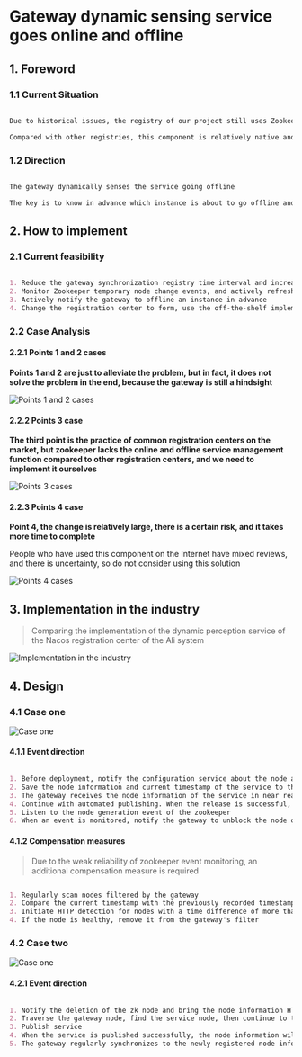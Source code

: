 # Gateway dynamic sensing service goes online and offline

## 1. Foreword

### 1.1 Current Situation

```markdown

Due to historical issues, the registry of our project still uses Zookeeper

Compared with other registries, this component is relatively native and lacks operation and maintenance management, so it can only be implemented by itself

```

### 1.2 Direction

```markdown

The gateway dynamically senses the service going offline

The key is to know in advance which instance is about to go offline and then route traffic to other instances in advance

```

## 2. How to implement

### 2.1 Current feasibility

```markdown

1. Reduce the gateway synchronization registry time interval and increase the instance cache synchronization frequency                difficulty level：★
2. Monitor Zookeeper temporary node change events, and actively refresh the instance cache                                            difficulty level：★★
3. Actively notify the gateway to offline an instance in advance                                                                      difficulty level：★★✰
4. Change the registration center to form, use the off-the-shelf implementation scheme                                                difficulty level：★★★✰

```

### 2.2 Case Analysis

#### 2.2.1 Points 1 and 2 cases

**Points 1 and 2 are just to alleviate the problem, but in fact, it does not solve the problem in the end, because the gateway is still a hindsight**

![Points 1 and 2 cases](../Material/image/Gateway%20dynamic%20sensing%20service%20goes%20online%20and%20offline%20—%20Points%201%20and%202%20cases%20analysis.png)

#### 2.2.2 Points 3 case

**The third point is the practice of common registration centers on the market, but zookeeper lacks the online and offline service management function compared to other registration centers, and we need to implement it ourselves**

![Points 3 cases](../Material/image/Gateway%20dynamic%20sensing%20service%20goes%20online%20and%20offline%20—%20Points%203%20case%20analysis.png)

#### 2.2.3 Points 4 case

**Point 4, the change is relatively large, there is a certain risk, and it takes more time to complete**

People who have used this component on the Internet have mixed reviews, and there is uncertainty, so do not consider using this solution

![Points 4 cases](../Material/image/Gateway%20dynamic%20sensing%20service%20goes%20online%20and%20offline%20—%20Points%204%20case%20analysis.png)



## 3. Implementation in the industry
> Comparing the implementation of the dynamic perception service of the Nacos registration center of the Ali system

![Implementation in the industry](../Material/image/Gateway%20dynamic%20sensing%20service%20goes%20online%20and%20offline%20—%20Implementation%20in%20the%20industry.png)

## 4. Design

### 4.1 Case one

![Case one](../Material/image/Gateway%20dynamic%20sensing%20service%20goes%20online%20and%20offline%20—%20Case%20one.png)

#### 4.1.1 Event direction

```markdown

1. Before deployment, notify the configuration service about the node about to be published, and then the publishing thread sleeps for 20 seconds
2. Save the node information and current timestamp of the service to the configuration center
3. The gateway receives the node information of the service in near real-time and performs traffic screening on the node
4. Continue with automated publishing. When the release is successful, the service will register the node information with Zookeeper
5. Listen to the node generation event of the zookeeper
6. When an event is monitored, notify the gateway to unblock the node of the blocked traffic

```

#### 4.1.2 Compensation measures
> Due to the weak reliability of zookeeper event monitoring, an additional compensation measure is required

```markdown

1. Regularly scan nodes filtered by the gateway
2. Compare the current timestamp with the previously recorded timestamp
3. Initiate HTTP detection for nodes with a time difference of more than 2 minutes
4. If the node is healthy, remove it from the gateway's filter

```


### 4.2 Case two

![Case one](../Material/image/Gateway%20dynamic%20sensing%20service%20goes%20online%20and%20offline%20—%20Case%20one.png)


#### 4.2.1 Event direction

```markdown

1. Notify the deletion of the zk node and bring the node information HTTP
2. Traverse the gateway node, find the service node, then continue to traverse, find the specified node, and delete it
3. Publish service
4. When the service is published successfully, the node information will be re-registered to the registration center
5. The gateway regularly synchronizes to the newly registered node information

```










